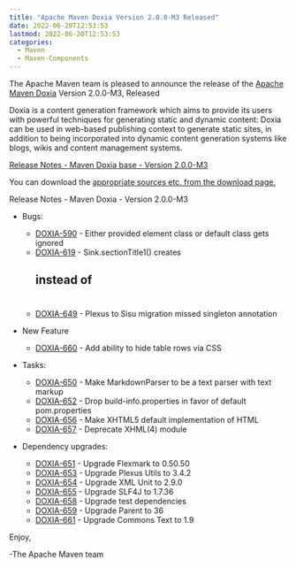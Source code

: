 ```yaml
---
title: "Apache Maven Doxia Version 2.0.0-M3 Released"
date: 2022-06-20T12:53:53
lastmod: 2022-06-20T12:53:53
categories:
  - Maven
  - Maven-Components
---
```

The Apache Maven team is pleased to announce the release of the 
[Apache Maven Doxia](https://maven.apache.org/doxia/) Version 2.0.0-M3, 
Released

Doxia is a content generation framework which aims to provide its users with powerful techniques for
generating static and dynamic content: Doxia can be used in web-based publishing context to generate
static sites, in addition to being incorporated into dynamic content generation systems like blogs,
wikis and content management systems.

<!-- more -->

[Release Notes - Maven Doxia base - Version 2.0.0-M3](https://issues.apache.org/jira/secure/ReleaseNote.jspa?projectId=12317230&version=12351358)

 
You can download the [appropriate sources etc. from the download page.][download]
 
Release Notes - Maven Doxia - Version 2.0.0-M3

* Bugs:
 
  * [DOXIA-590](https://issues.apache.org/jira/browse/DOXIA-590) - Either provided element class or default class gets ignored
  * [DOXIA-619](https://issues.apache.org/jira/browse/DOXIA-619) - Sink.sectionTitle1() creates <h2> instead of <h1>
  * [DOXIA-649](https://issues.apache.org/jira/browse/DOXIA-649) - Plexus to Sisu migration missed singleton annotation

* New Feature
 
  * [DOXIA-660](https://issues.apache.org/jira/browse/DOXIA-660) - Add ability to hide table rows via CSS

* Tasks:
 
  * [DOXIA-650](https://issues.apache.org/jira/browse/DOXIA-650) - Make MarkdownParser to be a text parser with text markup
  * [DOXIA-652](https://issues.apache.org/jira/browse/DOXIA-652) - Drop build-info.properties in favor of default pom.properties
  * [DOXIA-656](https://issues.apache.org/jira/browse/DOXIA-656) - Make XHTML5 default implementation of HTML
  * [DOXIA-657](https://issues.apache.org/jira/browse/DOXIA-657) - Deprecate XHML(4) module

* Dependency upgrades:
 
  * [DOXIA-651](https://issues.apache.org/jira/browse/DOXIA-651) - Upgrade Flexmark to 0.50.50
  * [DOXIA-653](https://issues.apache.org/jira/browse/DOXIA-653) - Upgrade Plexus Utils to 3.4.2
  * [DOXIA-654](https://issues.apache.org/jira/browse/DOXIA-654) - Upgrade XML Unit to 2.9.0
  * [DOXIA-655](https://issues.apache.org/jira/browse/DOXIA-655) - Upgrade SLF4J to 1.7.36
  * [DOXIA-658](https://issues.apache.org/jira/browse/DOXIA-658) - Upgrade test dependencies
  * [DOXIA-659](https://issues.apache.org/jira/browse/DOXIA-659) - Upgrade Parent to 36
  * [DOXIA-661](https://issues.apache.org/jira/browse/DOXIA-661) - Upgrade Commons Text to 1.9

Enjoy,

-The Apache Maven team

[download]: https://maven.apache.org/doxia/downloads.html
